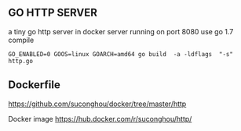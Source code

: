 ## GO HTTP SERVER
a tiny go http server in docker
server running on port 8080
use go 1.7 compile
```
GO_ENABLED=0 GOOS=linux GOARCH=amd64 go build  -a -ldflags  "-s" http.go
```

## Dockerfile

https://github.com/suconghou/docker/tree/master/http

Docker image https://hub.docker.com/r/suconghou/http/
